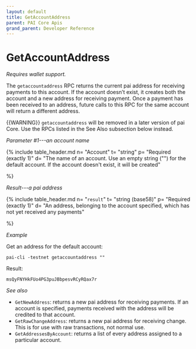 ```yaml
---
layout: default
title: GetAccountAddress
parent: PAI Core Apis
grand_parent: Developer Reference
---
```


GetAccountAddress
========================

*Requires wallet support.*

The `getaccountaddress` RPC returns the current pai address for receiving payments to this account. If the account doesn’t exist, it creates both the account and a new address for receiving payment. Once a payment has been received to an address, future calls to this RPC for the same account will return a different address.

{{WARNING}} `getaccountaddress` will be removed in a later version of pai
Core.  Use the RPCs listed in the See Also subsection below instead.

*Parameter #1---an account name*

{% include table_header.md
  n= "Account"
  t= "string"
  p= "Required<br>(exactly 1)"
  d= "The name of an account.  Use an empty string (\"\") for the default account.  If the account doesn't exist, it will be created"

%}

*Result---a pai address*

{% include table_header.md
  n= "`result`"
  t= "string (base58)"
  p= "Required<br>(exactly 1)"
  d= "An address, belonging to the account specified, which has not yet received any payments"

%}

*Example*

Get an address for the default account:

```
pai-cli -testnet getaccountaddress ""
```

Result:

```
msQyFNYHkFUo4PG3puJBbpesvRCyRQax7r
```

*See also*

* `GetNewAddress`: returns a new pai address for receiving payments. If an account is specified, payments received with the address will be credited to that account.
* `GetRawChangeAddress`: returns a new pai address for receiving change. This is for use with raw transactions, not normal use.
* `GetAddressesByAccount`: returns a list of every address assigned to a particular account.


